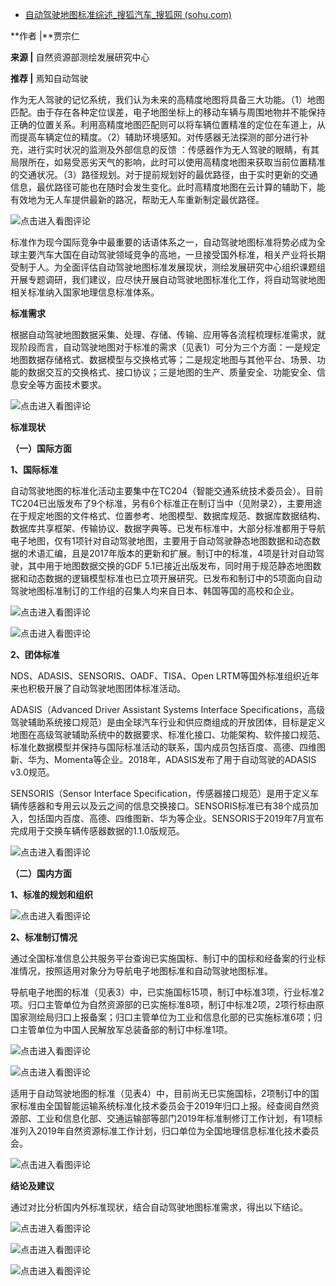- [自动驾驶地图标准综述_搜狐汽车_搜狐网 (sohu.com)](https://www.sohu.com/a/423200142_468661)

**作者 |**贾宗仁

**来源 |** 自然资源部测绘发展研究中心

**推荐 |** 焉知自动驾驶

作为无人驾驶的记忆系统，我们认为未来的高精度地图将具备三大功能。（1）地图匹配。由于存在各种定位误差，电子地图坐标上的移动车辆与周围地物并不能保持正确的位置关系。利用高精度地图匹配则可以将车辆位置精准的定位在车道上，从而提高车辆定位的精度。（2）辅助环境感知。对传感器无法探测的部分进行补充，进行实时状况的监测及外部信息的反馈 ：传感器作为无人驾驶的眼睛，有其局限所在，如易受恶劣天气的影响，此时可以使用高精度地图来获取当前位置精准的交通状况。（3）路径规划。对于提前规划好的最优路径，由于实时更新的交通信息，最优路径可能也在随时会发生变化。此时高精度地图在云计算的辅助下，能有效地为无人车提供最新的路况，帮助无人车重新制定最优路径。

![点击进入看图评论](http://p7.itc.cn/q_70/images03/20201008/d57f13bfefe94607b7d4a08b80047ac1.jpeg)

标准作为现今国际竞争中最重要的话语体系之一，自动驾驶地图标准将势必成为全球主要汽车大国在自动驾驶领域竞争的高地，一旦接受国外标准，相关产业将长期受制于人。为全面评估自动驾驶地图标准发展现状，测绘发展研究中心组织课题组开展专题调研，我们建议，应尽快开展自动驾驶地图标准化工作，将自动驾驶地图相关标准纳入国家地理信息标准体系。

**标准需求**

根据自动驾驶地图数据采集、处理、存储、传输、应用等各流程梳理标准需求，就现阶段而言，自动驾驶地图对于标准的需求（见表1）可分为三个方面：一是规定地图数据存储格式、数据模型与交换格式等；二是规定地图与其他平台、场景、功能的数据交互的交换格式、接口协议；三是地图的生产、质量安全、功能安全、信息安全等方面技术要求。

![点击进入看图评论](http://p1.itc.cn/q_70/images03/20201008/43cef55b5e7746db99adb599fc885dac.jpeg)

**标准现状**

**（一）国际方面**

**1、国际标准**

自动驾驶地图的标准化活动主要集中在TC204（智能交通系统技术委员会）。目前TC204已出版发布了9个标准，另有6个标准正在制订当中（见附录2），主要用途在于规定地图的文件格式、位置参考、地图模型、数据库规范、数据库数据结构、数据库共享框架、传输协议、数据字典等。已发布标准中，大部分标准都用于导航电子地图，仅有1项针对自动驾驶地图，主要用于自动驾驶静态地图数据和动态数据的术语汇编，且是2017年版本的更新和扩展。制订中的标准，4项是针对自动驾驶，其中用于地图数据交换的GDF 5.1已接近出版发布，同时用于规范静态地图数据和动态数据的逻辑模型标准也已立项开展研究。已发布和制订中的5项面向自动驾驶地图标准制订的工作组的召集人均来自日本、韩国等国的高校和企业。

![点击进入看图评论](http://p0.itc.cn/q_70/images03/20201008/c08dccee87dc4c5fa0505dd097884764.png)

![点击进入看图评论](http://p4.itc.cn/q_70/images03/20201008/e83c00dfbb6742d6903aa7bfe2d464cf.png)

**2、团体标准**

NDS、ADASIS、SENSORIS、OADF、TISA、Open LRTM等国外标准组织近年来也积极开展了自动驾驶地图团体标准活动。

ADASIS（Advanced Driver Assistant Systems Interface Specifications，高级驾驶辅助系统接口规范）是由全球汽车行业和供应商组成的开放团体，目标是定义地图在高级驾驶辅助系统中的数据要求、标准化接口、功能架构、软件接口规范、标准化数据模型并保持与国际标准活动的联系，国内成员包括百度、高德、四维图新、华为、Momenta等企业。2018年，ADASIS发布了用于自动驾驶的ADASIS v3.0规范。

SENSORIS（Sensor Interface Specification，传感器接口规范）是用于定义车辆传感器和专用云以及云之间的信息交换接口。SENSORIS标准已有38个成员加入，包括国内百度、高德、四维图新、华为等企业。SENSORIS于2019年7月宣布完成用于交换车辆传感器数据的1.1.0版规范。

![点击进入看图评论](http://p6.itc.cn/q_70/images03/20201008/f18237c8c2a448299cb92c7a15c3861a.png)

**（二）国内方面**

**1、标准的规划和组织**

![点击进入看图评论](http://p3.itc.cn/q_70/images03/20201008/890ed49beebc4aa0820bb7aa8779f763.png)

**2、标准制订情况**

通过全国标准信息公共服务平台查询已实施国标、制订中的国标和经备案的行业标准情况，按照适用对象分为导航电子地图标准和自动驾驶地图标准。

导航电子地图的标准（见表3）中，已实施国标15项，制订中标准3项，行业标准2项。归口主管单位为自然资源部的已实施标准8项，制订中标准2项，2项行标由原国家测绘局归口上报备案；归口主管单位为工业和信息化部的已实施标准6项；归口主管单位为中国人民解放军总装备部的制订中标准1项。

![点击进入看图评论](http://p3.itc.cn/q_70/images03/20201008/ec72b006c6234d0990109339ab39486e.png)

![点击进入看图评论](http://p8.itc.cn/q_70/images03/20201008/c214265c51094d1fba1125344dca2cac.png)

适用于自动驾驶地图的标准（见表4）中，目前尚无已实施国标，2项制订中的国家标准由全国智能运输系统标准化技术委员会于2019年归口上报。经查阅自然资源部、工业和信息化部、交通运输部等部门2019年标准制修订工作计划，有1项标准列入2019年自然资源标准工作计划，归口单位为全国地理信息标准化技术委员会。

![点击进入看图评论](http://p7.itc.cn/q_70/images03/20201008/9a15ec94dfe84fd5855fca83814000fa.png)

**结论及建议**

通过对比分析国内外标准现状，结合自动驾驶地图标准需求，得出以下结论。

![点击进入看图评论](http://p4.itc.cn/q_70/images03/20201008/dc4bd28990c04c70bbd3a02991196e29.png)

![点击进入看图评论](http://p0.itc.cn/q_70/images03/20201008/3eb70a9e588d4179bcc1f2922e209d22.png)

![点击进入看图评论](http://p5.itc.cn/q_70/images03/20201008/be8007febf774cbbbac17abe6df11c67.png)